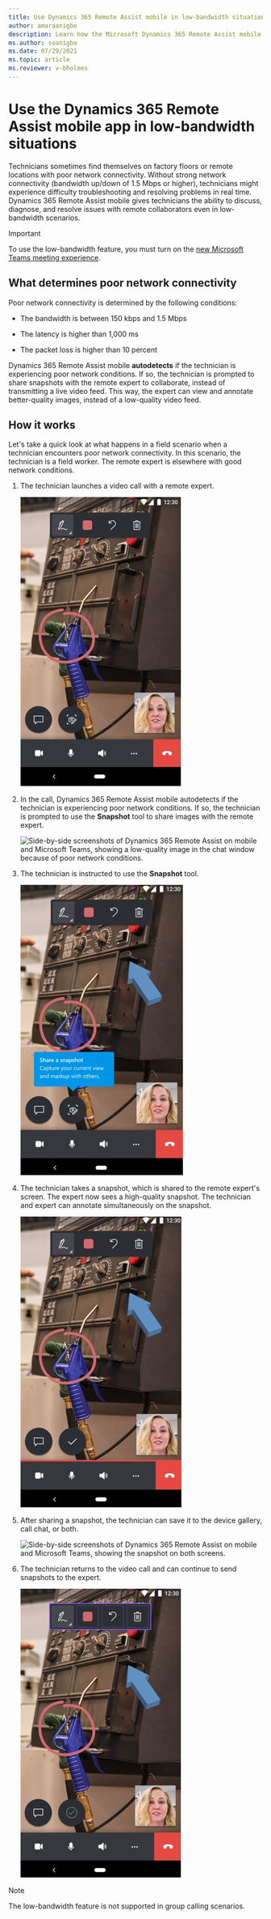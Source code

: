 ```yaml
---
title: Use Dynamics 365 Remote Assist mobile in low-bandwidth situations
author: amaraanigbo
description: Learn how the Microsoft Dynamics 365 Remote Assist mobile app works in environments with poor network conditions. 
ms.author: soanigbo
ms.date: 07/29/2021
ms.topic: article
ms.reviewer: v-bholmes
---
```


# Use the Dynamics 365 Remote Assist mobile app in low-bandwidth situations

Technicians sometimes find themselves on factory floors or remote locations with poor network connectivity. Without strong network connectivity (bandwidth up/down of 1.5 Mbps or higher), technicians might experience difficulty troubleshooting and resolving problems in real time. Dynamics 365 Remote Assist mobile gives technicians the ability to discuss, diagnose, and resolve issues with remote collaborators even in low-bandwidth scenarios.

> [!IMPORTANT]
> To use the low-bandwidth feature, you must turn on the [new Microsoft Teams meeting experience](https://techcommunity.microsoft.com/t5/microsoft-teams-blog/new-meeting-and-calling-experience-in-microsoft-teams/ba-p/1537581).

## What determines poor network connectivity

Poor network connectivity is determined by the following conditions:

- The bandwidth is between 150 kbps and 1.5 Mbps

- The latency is higher than 1,000 ms

- The packet loss is higher than 10 percent

Dynamics 365 Remote Assist mobile **autodetects** if the technician is experiencing poor network conditions. If so, the technician is prompted to share snapshots with the remote expert to collaborate, instead of transmitting a live video feed. This way, the expert can view and annotate better-quality images, instead of a low-quality video feed.

## How it works

Let's take a quick look at what happens in a field scenario when a technician encounters poor network connectivity. In this scenario, the technician is a field worker. The remote expert is elsewhere with good network conditions. 

1. The technician launches a video call with a remote expert.

    ![Side-by-side screenshots of Dynamics 365 Remote Assist on mobile and Microsoft Teams, launching a call.](./media/low-bandwidth-1.jpg "Launch Call") 

2. In the call, Dynamics 365 Remote Assist mobile autodetects if the technician is experiencing poor network conditions. If so, the technician is prompted to use the **Snapshot** tool to share images with the remote expert. 

    ![Side-by-side screenshots of Dynamics 365 Remote Assist on mobile and Microsoft Teams, showing a low-quality image in the chat window because of poor network conditions.](./media/03.14-call-low-bandwidth-dialog.png "Detection") 

3. The technician is instructed to use the **Snapshot** tool.

    ![Side-by-side screenshots of Dynamics 365 Remote Assist on mobile and Microsoft Teams, showing the Poor Network notification and the Share Snapshot option on the mobile device screen.](./media/low-bandwidth-2.jpg "Share") 

4. The technician takes a snapshot, which is shared to the remote expert's screen. The expert now sees a high-quality snapshot. The technician and expert can annotate simultaneously on the snapshot.

    ![Side-by-side screenshots of Dynamics 365 Remote Assist on mobile and Microsoft Teams, showing the tooltip on mobile that prompts the technician to share a snapshot.](./media/low-bandwidth-3.jpg "Tool Tip") 
 
5. After sharing a snapshot, the technician can save it to the device gallery, call chat, or both. 

    ![Side-by-side screenshots of Dynamics 365 Remote Assist on mobile and Microsoft Teams, showing the snapshot on both screens.](./media/03.19-call-save-snapshot-dialog-selected.png "Expert-side Snapshot") 

6. The technician returns to the video call and can continue to send snapshots to the expert.	

    ![Side-by-side screenshots of Dynamics 365 Remote Assist on mobile and Microsoft Teams, showing annotations on the snapshot on both screens.](./media/low-bandwidth-4.jpg "Annotate")  

> [!NOTE]
> The low-bandwidth feature is not supported in group calling scenarios. 


